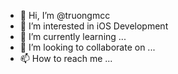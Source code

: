 - 👋 Hi, I’m @truongmcc
- 👀 I’m interested in iOS Development
- 🌱 I’m currently learning ...
- 💞️ I’m looking to collaborate on ...
- 📫 How to reach me ...

<!---
truongmcc/truongmcc is a ✨ special ✨ repository because its `README.md` (this file) appears on your GitHub profile.
You can click the Preview link to take a look at your changes.
--->

